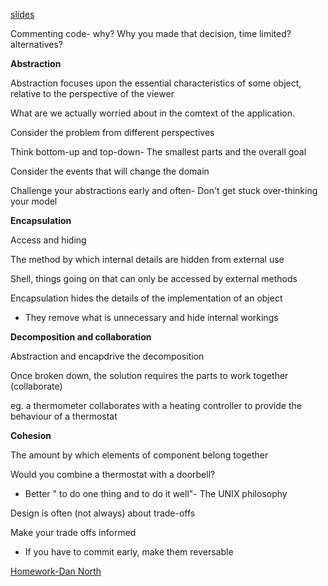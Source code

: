 
[slides](https://learningcentral.cf.ac.uk/bbcswebdav/pid-4537284-dt-content-rid-9386210_2/courses/1718-CM6123/Introduction%20to%20SDS2.pdf)

Commenting code- why? Why you made that decision, time limited? alternatives? 

**Abstraction**

Abstraction focuses upon the essential characteristics of some object, relative to the perspective of the viewer

What are we actually worried about in the comtext of the application.

Consider the problem from different perspectives

Think bottom-up and top-down- The smallest parts and the overall goal

Consider the events that will change the domain

Challenge your abstractions early and often- Don't get stuck over-thinking your model

**Encapsulation**

Access and hiding

The method by which internal details are hidden from external use

Shell, things going on that can only be accessed by external methods

Encapsulation hides the details of the implementation of an object

- They remove what is unnecessary and hide internal workings

**Decomposition and collaboration**

Abstraction and encapdrive the decomposition

Once broken down, the solution requires the parts to work together (collaborate)

eg. a thermometer collaborates with a heating controller to provide the behaviour of a thermostat

**Cohesion**

The amount by which elements of  component belong together

Would you combine a thermostat with a doorbell?

- Better " to do one thing and to do it well"- The UNIX philosophy

Design is often (not always) about trade-offs

Make your trade offs informed

- If you have to commit early, make them reversable

[Homework-Dan North](https://www.infoq.com/presentations/Decisions-Decisions)


